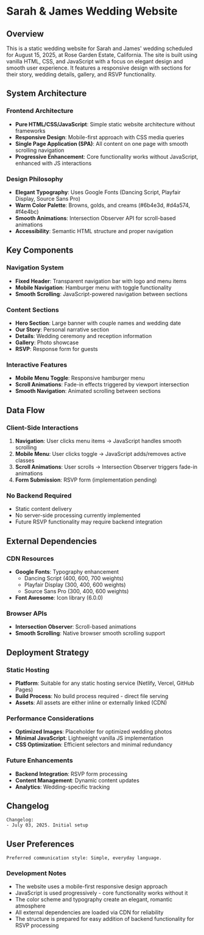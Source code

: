 # Sarah & James Wedding Website

## Overview

This is a static wedding website for Sarah and James' wedding scheduled for August 15, 2025, at Rose Garden Estate, California. The site is built using vanilla HTML, CSS, and JavaScript with a focus on elegant design and smooth user experience. It features a responsive design with sections for their story, wedding details, gallery, and RSVP functionality.

## System Architecture

### Frontend Architecture
- **Pure HTML/CSS/JavaScript**: Simple static website architecture without frameworks
- **Responsive Design**: Mobile-first approach with CSS media queries
- **Single Page Application (SPA)**: All content on one page with smooth scrolling navigation
- **Progressive Enhancement**: Core functionality works without JavaScript, enhanced with JS interactions

### Design Philosophy
- **Elegant Typography**: Uses Google Fonts (Dancing Script, Playfair Display, Source Sans Pro)
- **Warm Color Palette**: Browns, golds, and creams (#6b4e3d, #d4a574, #f4e4bc)
- **Smooth Animations**: Intersection Observer API for scroll-based animations
- **Accessibility**: Semantic HTML structure and proper navigation

## Key Components

### Navigation System
- **Fixed Header**: Transparent navigation bar with logo and menu items
- **Mobile Navigation**: Hamburger menu with toggle functionality
- **Smooth Scrolling**: JavaScript-powered navigation between sections

### Content Sections
- **Hero Section**: Large banner with couple names and wedding date
- **Our Story**: Personal narrative section
- **Details**: Wedding ceremony and reception information
- **Gallery**: Photo showcase
- **RSVP**: Response form for guests

### Interactive Features
- **Mobile Menu Toggle**: Responsive hamburger menu
- **Scroll Animations**: Fade-in effects triggered by viewport intersection
- **Smooth Navigation**: Animated scrolling between sections

## Data Flow

### Client-Side Interactions
1. **Navigation**: User clicks menu items → JavaScript handles smooth scrolling
2. **Mobile Menu**: User clicks toggle → JavaScript adds/removes active classes
3. **Scroll Animations**: User scrolls → Intersection Observer triggers fade-in animations
4. **Form Submission**: RSVP form (implementation pending)

### No Backend Required
- Static content delivery
- No server-side processing currently implemented
- Future RSVP functionality may require backend integration

## External Dependencies

### CDN Resources
- **Google Fonts**: Typography enhancement
  - Dancing Script (400, 600, 700 weights)
  - Playfair Display (300, 400, 600 weights)
  - Source Sans Pro (300, 400, 600 weights)
- **Font Awesome**: Icon library (6.0.0)

### Browser APIs
- **Intersection Observer**: Scroll-based animations
- **Smooth Scrolling**: Native browser smooth scrolling support

## Deployment Strategy

### Static Hosting
- **Platform**: Suitable for any static hosting service (Netlify, Vercel, GitHub Pages)
- **Build Process**: No build process required - direct file serving
- **Assets**: All assets are either inline or externally linked (CDN)

### Performance Considerations
- **Optimized Images**: Placeholder for optimized wedding photos
- **Minimal JavaScript**: Lightweight vanilla JS implementation
- **CSS Optimization**: Efficient selectors and minimal redundancy

### Future Enhancements
- **Backend Integration**: RSVP form processing
- **Content Management**: Dynamic content updates
- **Analytics**: Wedding-specific tracking

## Changelog

```
Changelog:
- July 03, 2025. Initial setup
```

## User Preferences

```
Preferred communication style: Simple, everyday language.
```

### Development Notes
- The website uses a mobile-first responsive design approach
- JavaScript is used progressively - core functionality works without it
- The color scheme and typography create an elegant, romantic atmosphere
- All external dependencies are loaded via CDN for reliability
- The structure is prepared for easy addition of backend functionality for RSVP processing